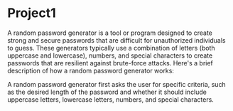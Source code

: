 # Project1
 
A random password generator is a tool or program designed to create strong and secure passwords that are difficult for unauthorized individuals to guess. These generators typically use a combination of letters (both uppercase and lowercase), numbers, and special characters to create passwords that are resilient against brute-force attacks. Here's a brief description of how a random password generator works:

A random password generator first asks the user for specific criteria, such as the desired length of the password and whether it should include uppercase letters, lowercase letters, numbers, and special characters.
